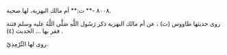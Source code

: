 ٨٠٠٨ -** ت:** أم مالك البهزية، لها صحبة.

روى حديثها طاووس (ت) ، عن أم مالك البهزية ذكر رَسُول اللَّهِ صَلَّى اللَّهُ عليه وسلم فتنة فقر بها ... الحديث (٤) .

روى لها التِّرْمِذِيّ.